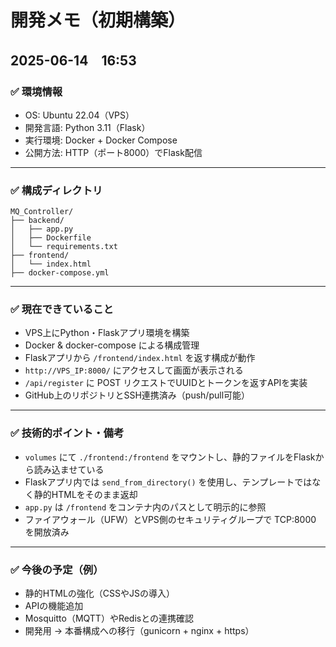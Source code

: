 # 開発メモ（初期構築）

## 2025-06-14　16:53

### ✅ 環境情報

- OS: Ubuntu 22.04（VPS）
- 開発言語: Python 3.11（Flask）
- 実行環境: Docker + Docker Compose
- 公開方法: HTTP（ポート8000）でFlask配信

---

### ✅ 構成ディレクトリ

```
MQ_Controller/
├── backend/
│   ├── app.py
│   ├── Dockerfile
│   └── requirements.txt
├── frontend/
│   └── index.html
├── docker-compose.yml
```

---

### ✅ 現在できていること

- VPS上にPython・Flaskアプリ環境を構築
- Docker & docker-compose による構成管理
- Flaskアプリから `/frontend/index.html` を返す構成が動作
- `http://VPS_IP:8000/` にアクセスして画面が表示される
- `/api/register` に POST リクエストでUUIDとトークンを返すAPIを実装
- GitHub上のリポジトリとSSH連携済み（push/pull可能）

---

### ✅ 技術的ポイント・備考

- `volumes` にて `./frontend:/frontend` をマウントし、静的ファイルをFlaskから読み込ませている
- Flaskアプリ内では `send_from_directory()` を使用し、テンプレートではなく静的HTMLをそのまま返却
- `app.py` は `/frontend` をコンテナ内のパスとして明示的に参照
- ファイアウォール（UFW）とVPS側のセキュリティグループで TCP:8000 を開放済み

---

### ✅ 今後の予定（例）

- 静的HTMLの強化（CSSやJSの導入）
- APIの機能追加
- Mosquitto（MQTT）やRedisとの連携確認
- 開発用 → 本番構成への移行（gunicorn + nginx + https）


